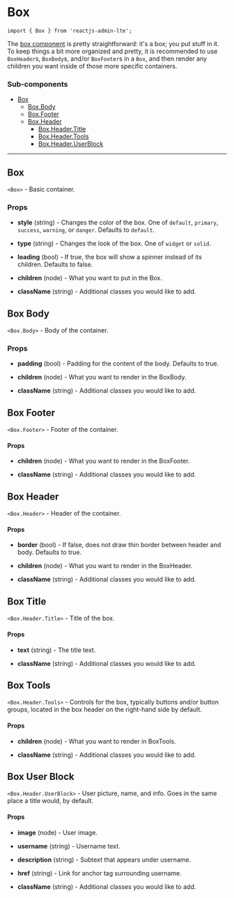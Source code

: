 Box
===

`import { Box } from 'reactjs-admin-lte';`

The [box component][box-component] is pretty straightforward: it's a box; you put stuff in it. To 
keep things a bit more organized and pretty, it is recommended to use `BoxHeader`s, `BoxBody`s, 
and/or `BoxFooter`s in a `Box`, and then render any children you want inside of those more 
specific containers.

### Sub-components
 - [Box](#Box)
   - [Box.Body](#Box-Body)
   - [Box.Footer](#Box-Footer)
   - [Box.Header](#Box-Header)
     - [Box.Header.Title](#Box-Title)
     - [Box.Header.Tools](#Box-Tools)
     - [Box.Header.UserBlock](#Box-User-Block)

---

## Box
`<Box>` - Basic container.

### Props
  - __style__ (string) - Changes the color of the box. One of `default`, `primary`, `success`, 
  `warning`, or `danger`. Defaults to `default`.

  - __type__ (string) - Changes the look of the box. One of `widget` or `solid`.

  - __loading__ (bool) - If true, the box will show a spinner instead of its children. Defaults to false.

  - __children__ (node) - What you want to put in the Box.

  - __className__ (string) - Additional classes you would like to add.

## Box Body
`<Box.Body>` - Body of the container.

### Props
 - __padding__ (bool) - Padding for the content of the body. Defaults to true.

 - __children__ (node) - What you want to render in the BoxBody.

 - __className__ (string) - Additional classes you would like to add.

## Box Footer
`<Box.Footer>` - Footer of the container.

#### Props
 - __children__ (node) - What you want to render in the BoxFooter.

 - __className__ (string) - Additional classes you would like to add.

## Box Header
`<Box.Header>` - Header of the container.

#### Props
 - __border__ (bool) - If false, does not draw thin border between header and body. Defaults to true.

 - __children__ (node) - What you want to render in the BoxHeader.

 - __className__ (string) - Additional classes you would like to add.

## Box Title
`<Box.Header.Title>` - Title of the box.

#### Props
 - __text__ (string) - The title text.

 - __className__ (string) - Additional classes you would like to add.

## Box Tools
`<Box.Header.Tools>` - Controls for the box, typically buttons and/or button groups, located in the 
box header on the right-hand side by default.

#### Props
 - __children__ (node) - What you want to render in BoxTools.

 - __className__ (string) - Additional classes you would like to add.

## Box User Block
`<Box.Header.UserBlock>` - User picture, name, and info. Goes in the same place a title would, by
default.

#### Props
 - __image__ (node) - User image.

 - __username__ (string) - Username text.

 - __description__ (string) - Subtext that appears under username.

 - __href__ (string) - Link for anchor tag surrounding username.

 - __className__ (string) - Additional classes you would like to add.


[box-component]: https://almsaeedstudio.com/themes/AdminLTE/documentation/index.html#component-box
